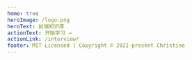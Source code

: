 ```yaml
---
home: true
heroImage: /logo.png
heroText: 前端知识库
actionText: 开始学习 →
actionLink: /interview/
footer: MIT Licensed | Copyright © 2021-present Christine
---
```

